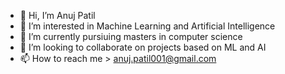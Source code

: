 - 👋 Hi, I’m Anuj Patil
- 👀 I’m interested in Machine Learning and Artificial Intelligence
- 🌱 I’m currently pursiuing masters in computer science
- 💞️ I’m looking to collaborate on projects based on ML and AI
- 📫 How to reach me > anuj.patil001@gmail.com

<!---
aap1996/aap1996 is a ✨ special ✨ repository because its `README.md` (this file) appears on your GitHub profile.
You can click the Preview link to take a look at your changes.
--->
